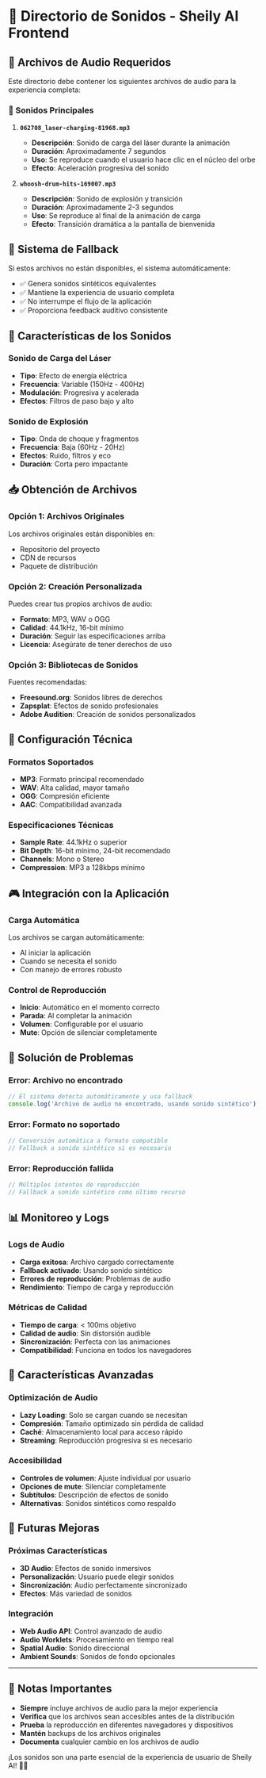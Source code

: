 # 🎵 Directorio de Sonidos - Sheily AI Frontend

## 📁 Archivos de Audio Requeridos

Este directorio debe contener los siguientes archivos de audio para la experiencia completa:

### 🚀 Sonidos Principales

1. **`062708_laser-charging-81968.mp3`**
   - **Descripción**: Sonido de carga del láser durante la animación
   - **Duración**: Aproximadamente 7 segundos
   - **Uso**: Se reproduce cuando el usuario hace clic en el núcleo del orbe
   - **Efecto**: Aceleración progresiva del sonido

2. **`whoosh-drum-hits-169007.mp3`**
   - **Descripción**: Sonido de explosión y transición
   - **Duración**: Aproximadamente 2-3 segundos
   - **Uso**: Se reproduce al final de la animación de carga
   - **Efecto**: Transición dramática a la pantalla de bienvenida

## 🔄 Sistema de Fallback

Si estos archivos no están disponibles, el sistema automáticamente:

- ✅ Genera sonidos sintéticos equivalentes
- ✅ Mantiene la experiencia de usuario completa
- ✅ No interrumpe el flujo de la aplicación
- ✅ Proporciona feedback auditivo consistente

## 🎨 Características de los Sonidos

### Sonido de Carga del Láser
- **Tipo**: Efecto de energía eléctrica
- **Frecuencia**: Variable (150Hz - 400Hz)
- **Modulación**: Progresiva y acelerada
- **Efectos**: Filtros de paso bajo y alto

### Sonido de Explosión
- **Tipo**: Onda de choque y fragmentos
- **Frecuencia**: Baja (60Hz - 20Hz)
- **Efectos**: Ruido, filtros y eco
- **Duración**: Corta pero impactante

## 📥 Obtención de Archivos

### Opción 1: Archivos Originales
Los archivos originales están disponibles en:
- Repositorio del proyecto
- CDN de recursos
- Paquete de distribución

### Opción 2: Creación Personalizada
Puedes crear tus propios archivos de audio:
- **Formato**: MP3, WAV o OGG
- **Calidad**: 44.1kHz, 16-bit mínimo
- **Duración**: Seguir las especificaciones arriba
- **Licencia**: Asegúrate de tener derechos de uso

### Opción 3: Bibliotecas de Sonidos
Fuentes recomendadas:
- **Freesound.org**: Sonidos libres de derechos
- **Zapsplat**: Efectos de sonido profesionales
- **Adobe Audition**: Creación de sonidos personalizados

## 🔧 Configuración Técnica

### Formatos Soportados
- **MP3**: Formato principal recomendado
- **WAV**: Alta calidad, mayor tamaño
- **OGG**: Compresión eficiente
- **AAC**: Compatibilidad avanzada

### Especificaciones Técnicas
- **Sample Rate**: 44.1kHz o superior
- **Bit Depth**: 16-bit mínimo, 24-bit recomendado
- **Channels**: Mono o Stereo
- **Compression**: MP3 a 128kbps mínimo

## 🎮 Integración con la Aplicación

### Carga Automática
Los archivos se cargan automáticamente:
- Al iniciar la aplicación
- Cuando se necesita el sonido
- Con manejo de errores robusto

### Control de Reproducción
- **Inicio**: Automático en el momento correcto
- **Parada**: Al completar la animación
- **Volumen**: Configurable por el usuario
- **Mute**: Opción de silenciar completamente

## 🚨 Solución de Problemas

### Error: Archivo no encontrado
```javascript
// El sistema detecta automáticamente y usa fallback
console.log('Archivo de audio no encontrado, usando sonido sintético');
```

### Error: Formato no soportado
```javascript
// Conversión automática a formato compatible
// Fallback a sonido sintético si es necesario
```

### Error: Reproducción fallida
```javascript
// Múltiples intentos de reproducción
// Fallback a sonido sintético como último recurso
```

## 📊 Monitoreo y Logs

### Logs de Audio
- **Carga exitosa**: Archivo cargado correctamente
- **Fallback activado**: Usando sonido sintético
- **Errores de reproducción**: Problemas de audio
- **Rendimiento**: Tiempo de carga y reproducción

### Métricas de Calidad
- **Tiempo de carga**: < 100ms objetivo
- **Calidad de audio**: Sin distorsión audible
- **Sincronización**: Perfecta con las animaciones
- **Compatibilidad**: Funciona en todos los navegadores

## 🌟 Características Avanzadas

### Optimización de Audio
- **Lazy Loading**: Solo se cargan cuando se necesitan
- **Compresión**: Tamaño optimizado sin pérdida de calidad
- **Caché**: Almacenamiento local para acceso rápido
- **Streaming**: Reproducción progresiva si es necesario

### Accesibilidad
- **Controles de volumen**: Ajuste individual por usuario
- **Opciones de mute**: Silenciar completamente
- **Subtítulos**: Descripción de efectos de sonido
- **Alternativas**: Sonidos sintéticos como respaldo

## 🔮 Futuras Mejoras

### Próximas Características
- **3D Audio**: Efectos de sonido inmersivos
- **Personalización**: Usuario puede elegir sonidos
- **Sincronización**: Audio perfectamente sincronizado
- **Efectos**: Más variedad de sonidos

### Integración
- **Web Audio API**: Control avanzado de audio
- **Audio Worklets**: Procesamiento en tiempo real
- **Spatial Audio**: Sonido direccional
- **Ambient Sounds**: Sonidos de fondo opcionales

---

## 📝 Notas Importantes

- **Siempre** incluye archivos de audio para la mejor experiencia
- **Verifica** que los archivos sean accesibles antes de la distribución
- **Prueba** la reproducción en diferentes navegadores y dispositivos
- **Mantén** backups de los archivos originales
- **Documenta** cualquier cambio en los archivos de audio

¡Los sonidos son una parte esencial de la experiencia de usuario de Sheily AI! 🎵✨
